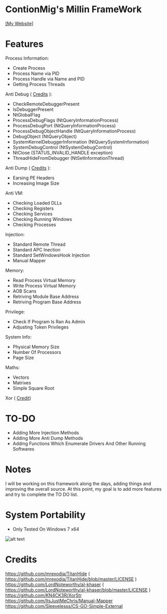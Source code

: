 # ContionMig's Millin FrameWork

[[My Website]](http://sagaanpillai.com/)

# Features
Process Information:
- Create Process
- Process Name via PID
- Process Handle via Name and PID
- Getting Process Threads

Anti Debug ( [Credits](https://github.com/mrexodia/TitanHide) ):
- CheckRemoteDebuggerPresent
- IsDebuggerPresent
- NtGlobalFlag
- ProcessDebugFlags (NtQueryInformationProcess)
- ProcessDebugPort (NtQueryInformationProcess)
- ProcessDebugObjectHandle (NtQueryInformationProcess)
- DebugObject (NtQueryObject)
- SystemKernelDebuggerInformation (NtQuerySystemInformation)
- SystemDebugControl (NtSystemDebugControl)
- NtClose (STATUS_INVALID_HANDLE exception)
- ThreadHideFromDebugger (NtSetInformationThread)

Anti Dump ( [Credits](https://github.com/LordNoteworthy/al-khaser) ):
- Earsing PE Headers
- Increasing Image Size

Anti VM:
- Checking Loaded DLLs
- Checking Registers
- Checking Services
- Checking Running Windows
- Checking Processes

Injection:
- Standard Remote Thread
- Standard APC Inection 
- Standard SetWindowsHook Injection
- Manual Mapper

Memory:
- Read Process Virtual Memory
- Write Process Virtual Memory
- AOB Scans
- Retriving Module Base Address
- Retriving Program Base Address

Privilege:
- Check If Program Is Ran As Admin
- Adjusting Token Privileges

System Info:
- Physical Memory Size
- Number Of Processors
- Page Size

Maths:
- Vectors
- Matrixes
- Simple Square Root

Xor ( [Credit](https://github.com/KN4CK3R/XorStr ))

# TO-DO
- Adding More Injection Methods
- Adding More Anti Dump Methods
- Adding Functions Which Enumerate Drivers And Other Running Softwares

# Notes
I will be working on this framework along the days, adding things and improving the overall source. At this point, my goal is to add more features and try to complete the TO DO list. 

 
# System Portability 
- Only Tested On Windows 7 x64

![alt text](https://i.imgur.com/jdJsDJh.png)

# Credits
https://github.com/mrexodia/TitanHide ( https://github.com/mrexodia/TitanHide/blob/master/LICENSE )
https://github.com/LordNoteworthy/al-khaser ( https://github.com/LordNoteworthy/al-khaser/blob/master/LICENSE )
https://github.com/KN4CK3R/XorStr
https://github.com/ItsJustMeChris/Manual-Mapper
https://github.com/Sleevelesss/CS-GO-Simple-External
